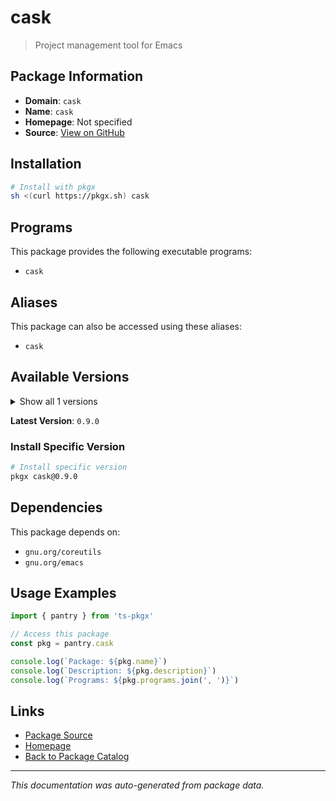 # cask

> Project management tool for Emacs

## Package Information

- **Domain**: `cask`
- **Name**: `cask`
- **Homepage**: Not specified
- **Source**: [View on GitHub](https://github.com/pkgxdev/pantry/tree/main/projects/cask.readthedocs.io/package.yml)

## Installation

```bash
# Install with pkgx
sh <(curl https://pkgx.sh) cask
```

## Programs

This package provides the following executable programs:

- `cask`

## Aliases

This package can also be accessed using these aliases:

- `cask`

## Available Versions

<details>
<summary>Show all 1 versions</summary>

- `0.9.0`

</details>

**Latest Version**: `0.9.0`

### Install Specific Version

```bash
# Install specific version
pkgx cask@0.9.0
```

## Dependencies

This package depends on:

- `gnu.org/coreutils`
- `gnu.org/emacs`

## Usage Examples

```typescript
import { pantry } from 'ts-pkgx'

// Access this package
const pkg = pantry.cask

console.log(`Package: ${pkg.name}`)
console.log(`Description: ${pkg.description}`)
console.log(`Programs: ${pkg.programs.join(', ')}`)
```

## Links

- [Package Source](https://github.com/pkgxdev/pantry/tree/main/projects/cask.readthedocs.io/package.yml)
- [Homepage](#)
- [Back to Package Catalog](../package-catalog.md)

---

*This documentation was auto-generated from package data.*
